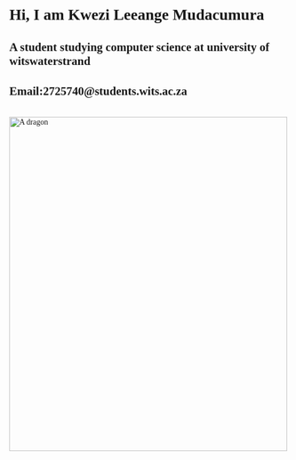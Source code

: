 <body style="font-family:fantasy;">
<h1>Hi, I am Kwezi Leeange Mudacumura</h1>
<h2>A student studying computer science at university of witswaterstrand</h2>
<h2>Email:2725740@students.wits.ac.za</h2>
</br>
  <img src="OIP.jpeg" alt="A dragon" width="500" height="600">
</body>

